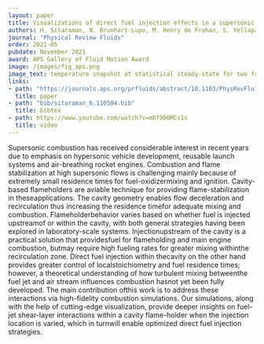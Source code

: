 ```yaml
---
layout: paper
title: Visualizations of direct fuel injection effects in a supersonic cavity flameholder
authors: H. Sitaraman, N. Brunhart-Lupo, M. Henry de Frahan, S. Yellapantula, B. Perry, J. Rood, R. Grout, M. Day, R. Binyahib, and K. Gruchalla
journal: "Physical Review Fluids"
order: 2021-05
pubdate: November 2021
award: APS Gallery of Fluid Motion Award 
image: /images/fig_aps.png
image_text: temperature snapshot at statistical steady-state for two fuel injection cases
links:
- path: "https://journals.aps.org/prfluids/abstract/10.1103/PhysRevFluids.6.110504"
  title: paper
- path: "bib/sitaraman_6.110504.bib" 
  title: bibtex
- path: https://www.youtube.com/watch?v=m8f9D0MCs1s
  title: video
---
```

Supersonic  combustion has received considerable interest in recent years due to emphasis on hypersonic vehicle development, reusable launch systems and air-breathing rocket engines.  Combustion and flame stabilization at high supersonic flows is challenging mainly because of extremely small residence times for fuel-oxidizermixing  and  ignition.   Cavity-based  flameholders  are  aviable technique for providing flame-stabilization in theseapplications.  The cavity geometry enables flow deceleration and recirculation thus increasing the residence timefor adequate mixing and combustion.  Flameholderbehavior varies based on whether fuel is injected upstreamof or within the cavity, with both general strategies having been explored in laboratory-scale systems.  Injectionupstream of the cavity is a practical solution that providesfuel for flameholding and main engine combustion, butmay require high fueling rates for greater mixing withinthe recirculation zone.  Direct fuel injection within thecavity on the other hand provides greater control of localstoichiometry and fuel residence times; however, a theoretical understanding of how turbulent mixing betweenthe  fuel  jet  and  air  stream  influences  combustion  hasnot yet been fully developed.  The main contribution ofthis work is to address these interactions via high-fidelity combustion simulations.  Our simulations, along with the help of cutting-edge visualization, provide deeper insights on fuel-jet shear-layer interactions within a cavity flame-holder when the injection location is varied, which in turnwill enable optimized direct fuel injection strategies.


